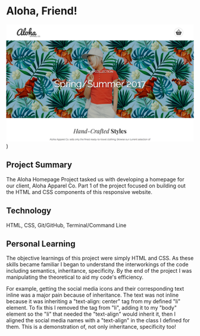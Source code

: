  # Aloha, Friend!
 
 ![Aloha Website Screenshot](/aloha-screenshot.png))

 ## Project Summary

 The Aloha Homepage Project tasked us with developing a homepage for our client, 
 Aloha Apparel Co. Part 1 of the project focused on building out the HTML and CSS
 components of this responsive website.

 ## Technology
 
 HTML, CSS, Git/GitHub, Terminal/Command Line

 ## Personal Learning

 The objective learnings of this project were simply HTML and CSS. As these skills became
 familiar I began to understand the interworkings of the code including semantics,
 inheritance, specificity. By the end of the project I was manipulating the theoretical to
 aid my code's efficiency. 

 For example, getting the social media icons and their corresponding text inline was a
 major pain because of inheritance. The text was not inline because it was inheriting 
 a "text-align: center" tag from my defined "li" element. To fix this I removed the tag
 from "li", adding it to my "body" element so the "li" that needed the "text-align" would 
 inherit it, then I aligned the social media names with a "text-align" in the class I 
 defined for them. This is a demonstration of, not only inheritance, specificity too!
